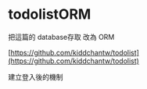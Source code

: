 # todolistORM


把這篇的 database存取 改為 ORM

[https://github.com/kiddchantw/todolist](https://github.com/kiddchantw/todolist)


建立登入後的機制

